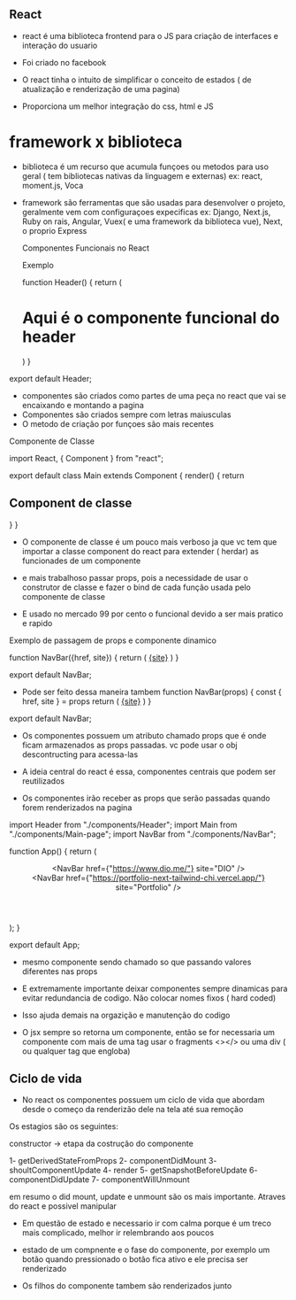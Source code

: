## React

- react é uma biblioteca frontend para o JS para criação de interfaces e interação do usuario

- Foi criado no facebook

- O react tinha o intuito de simplificar o conceito de estados ( de atualização e renderização de uma pagina)

- Proporciona um melhor integração do css, html e JS

# framework x biblioteca

- biblioteca é um recurso que acumula funçoes ou metodos para uso geral ( tem bibliotecas nativas da linguagem e externas)
  ex: react, moment.js, Voca

- framework são ferramentas que são usadas para desenvolver o projeto, geralmente vem com configuraçoes expecificas 
  ex: Django, Next.js, Ruby on rais, Angular, Vuex( e uma framework da biblioteca vue), Next, o proprio Express


  Componentes Funcionais no React

  Exemplo 

  function Header() {
    return (
        <div>
            <h1>Aqui é o componente funcional do header</h1>
        </div>
    )
}

export default Header;

- componentes são criados como partes de uma peça no react que vai se encaixando e montando a pagina
- Componentes são criados sempre com letras maiusculas 
- O metodo de criação por funçoes são mais recentes

Componente de Classe

import React, { Component } from "react";

export default class Main extends Component {
    render() {
        return <h2>Component de classe</h2>
    }
}

- O componente de classe é um pouco mais verboso ja que vc tem que importar a classe component do react para extender ( herdar) as
  funcionades de um componente

- e mais trabalhoso passar props, pois a necessidade de usar o construtor de classe e fazer o bind de cada função usada pelo componente de classe  

- E usado no mercado 99 por cento o funcional devido a ser mais pratico e rapido

Exemplo de passagem de props e componente dinamico

function NavBar({href, site}) {
    return (
       <a href={href}>{site}</a>
    )
}

export default NavBar;

- Pode ser feito dessa maneira tambem function NavBar(props) {
    const { href, site } = props
    return (
       <a href={href}>{site}</a>
    )
}

export default NavBar;

- Os componentes possuem um atributo chamado props que é onde ficam armazenados as props passadas. vc pode usar o obj descontructing
 para acessa-las

- A ideia central do react é essa, componentes centrais que podem ser reutilizados
- Os componentes irão receber as props que serão passadas quando forem renderizados na pagina

import Header from "./components/Header";
import Main from "./components/Main-page";
import NavBar from "./components/NavBar";

function App() {
  return (
    <div className="App">
      <Header />
      <Main />
      <NavBar href={"https://www.dio.me/"} site="DIO" />
      <br/>
      <NavBar href={"https://portfolio-next-tailwind-chi.vercel.app/"} site="Portfolio" />
    </div>
  );
}

export default App;

- mesmo componente sendo chamado so que passando valores diferentes nas props

- E extremamente importante deixar componentes sempre dinamicas para evitar redundancia de codigo. Não colocar nomes fixos ( hard coded)

- Isso ajuda demais na orgazição e manutenção do codigo

- O jsx sempre so retorna um componente, então se for necessaria um componente com mais de uma tag usar o fragments <></> ou uma div
  ( ou qualquer tag que engloba)



## Ciclo de vida

- No react os componentes possuem um ciclo de vida que abordam desde o começo da renderizão dele na tela até sua remoção

Os estagios são os seguintes:

 constructor -> etapa da costrução do componente

 1- getDerivedStateFromProps
 2- componentDidMount
 3- shoultComponentUpdate
 4- render
 5- getSnapshotBeforeUpdate
 6- componentDidUpdate
 7- componentWillUnmount

 em resumo o did mount, update e unmount são os mais importante. Atraves do react e possivel manipular

 - Em questão de estado e necessario ir com calma porque é um treco mais complicado, melhor ir relembrando aos poucos

  - estado de um compnente e o fase do componente, por exemplo um botão quando pressionado o botão fica ativo e ele precisa ser renderizado

  - Os filhos do componente  tambem são renderizados junto